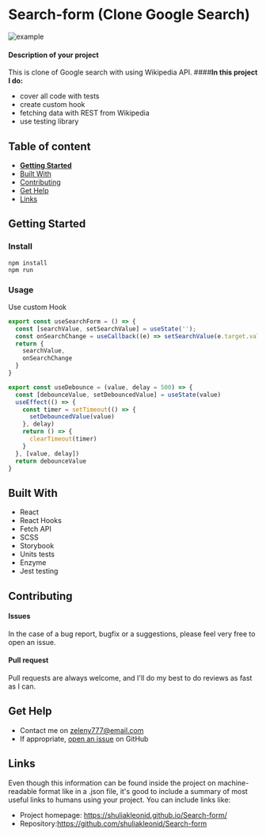 # Search-form (Clone Google Search)
![example](https://i.ibb.co/hXBRvQb/Clone-Google.png)

#### Description of your project
This is clone of Google search with using Wikipedia API.
####__In this project I do:__
- cover all code with tests
- create custom hook
- fetching data with REST from Wikipedia
- use testing library
## Table of content

- [**Getting Started**](#getting-started)
- [Built With](#built-with)
- [Contributing](#contributing)
- [Get Help](#get-help)
- [Links](#links)

## Getting Started

### Install
```console
npm install 
npm run
```

### Usage
Use custom Hook
```javascript
export const useSearchForm = () => {
  const [searchValue, setSearchValue] = useState('');
  const onSearchChange = useCallback((e) => setSearchValue(e.target.value), []);
  return {
    searchValue,
    onSearchChange
  }
}
```
```javascript
export const useDebounce = (value, delay = 500) => {
  const [debounceValue, setDebouncedValue] = useState(value)
  useEffect(() => {
    const timer = setTimeout(() => {
      setDebouncedValue(value)
    }, delay)
    return () => {
      clearTimeout(timer)
    }
  }, [value, delay])
  return debounceValue
}
```
## Built With
- React
- React Hooks
- Fetch API
- SCSS
- Storybook 
- Units tests
- Enzyme
- Jest testing


## Contributing

#### Issues
In the case of a bug report, bugfix or a suggestions, please feel very free to open an issue.

#### Pull request
Pull requests are always welcome, and I'll do my best to do reviews as fast as I can.


## Get Help
- Contact me on zeleny777@email.com
- If appropriate, [open an issue](https://github.com/shuliakleonid/react-js-progect/issues) on GitHub

## Links

Even though this information can be found inside the project on machine-readable
format like in a .json file, it's good to include a summary of most useful
links to humans using your project. You can include links like:

- Project homepage: https://shuliakleonid.github.io/Search-form/
- Repository:https://github.com/shuliakleonid/Search-form

